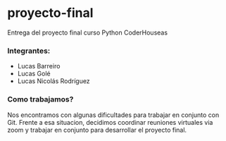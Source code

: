 # proyecto-final
Entrega del  proyecto final curso Python CoderHouseas

<h3>Integrantes:</h3>

* Lucas Barreiro
* Lucas Golé
* Lucas Nicolás Rodríguez

<h3>Como trabajamos?</h3>

Nos encontramos con algunas dificultades para trabajar en conjunto con Git. Frente a esa situacion, decidimos coordinar reuniones virtuales via zoom y trabajar en conjunto para desarrollar el proyecto final.





